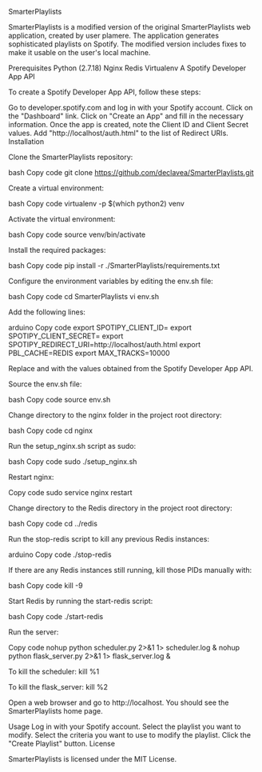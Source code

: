 SmarterPlaylists

SmarterPlaylists is a modified version of the original SmarterPlaylists web application, created by user plamere. The application generates sophisticated playlists on Spotify. The modified version includes fixes to make it usable on the user's local machine.

Prerequisites
Python (2.7.18)
Nginx
Redis
Virtualenv
A Spotify Developer App API

To create a Spotify Developer App API, follow these steps:

Go to developer.spotify.com and log in with your Spotify account.
Click on the "Dashboard" link.
Click on "Create an App" and fill in the necessary information.
Once the app is created, note the Client ID and Client Secret values.
Add "http://localhost/auth.html" to the list of Redirect URIs.
Installation

Clone the SmarterPlaylists repository:

bash
Copy code
git clone https://github.com/declavea/SmarterPlaylists.git


Create a virtual environment:

bash
Copy code
virtualenv -p $(which python2) venv


Activate the virtual environment:

bash
Copy code
source venv/bin/activate


Install the required packages:

bash
Copy code
pip install -r ./SmarterPlaylists/requirements.txt


Configure the environment variables by editing the env.sh file:

bash
Copy code
cd SmarterPlaylists
vi env.sh


Add the following lines:

arduino
Copy code
export SPOTIPY_CLIENT_ID=<your-client-id>
export SPOTIPY_CLIENT_SECRET=<your-client-secret>
export SPOTIPY_REDIRECT_URI=http://localhost/auth.html
export PBL_CACHE=REDIS
export MAX_TRACKS=10000


Replace <your-client-id> and <your-client-secret> with the values obtained from the Spotify Developer App API.

Source the env.sh file:

bash
Copy code
source env.sh


Change directory to the nginx folder in the project root directory:

bash
Copy code
cd nginx


Run the setup_nginx.sh script as sudo:

bash
Copy code
sudo ./setup_nginx.sh


Restart nginx:

Copy code
sudo service nginx restart


Change directory to the Redis directory in the project root directory:

bash
Copy code
cd ../redis


Run the stop-redis script to kill any previous Redis instances:

arduino
Copy code
./stop-redis


If there are any Redis instances still running, kill those PIDs manually with:

bash
Copy code
kill -9 <PID>


Start Redis by running the start-redis script:

bash
Copy code
./start-redis


Run the server:

Copy code
nohup python scheduler.py 2>&1 1> scheduler.log &
nohup python flask_server.py 2>&1 1> flask_server.log &


To kill the scheduler:
kill %1

To kill the flask_server:
kill %2


Open a web browser and go to http://localhost. You should see the SmarterPlaylists home page.

Usage
Log in with your Spotify account.
Select the playlist you want to modify.
Select the criteria you want to use to modify the playlist.
Click the "Create Playlist" button.
License

SmarterPlaylists is licensed under the MIT License.
